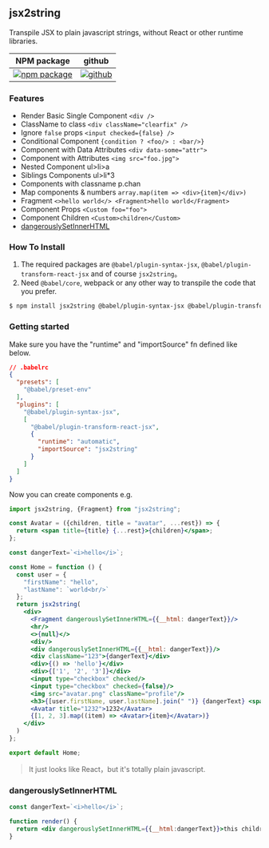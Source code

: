 ## jsx2string

Transpile JSX to plain javascript strings, without React or other runtime libraries.

| NPM package                          | github                          |
| ------------------------------------ | ------------------------------- |
| [![npm package][npm-badge]][npm-url] | [![github][git-badge]][git-url] |

[npm-badge]: https://img.shields.io/npm/v/jsx2string.svg
[npm-url]: https://www.npmjs.org/package/jsx2string
[git-url]: https://github.com/ziven27/jsx2string
[git-badge]: https://img.shields.io/github/stars/ziven27/jsx2string.svg?style=social


### Features

- Render Basic Single Component `<div />`
- ClassName to class `<div className="clearfix" />`
- Ignore `false` props `<input checked={false} />`
- Conditional Component `{condition ? <foo/> : <bar/>}`
- Component with Data Attributes `<div data-some="attr">`
- Component with Attributes `<img src="foo.jpg">`
- Nested Component ul>li>a
- Siblings Components ul>li\*3
- Components with classname p.chan
- Map components & numbers `array.map(item => <div>{item}</div>)`
- Fragment `<>hello world</> <Fragment>hello world</Fragment>`
- Component Props `<Custom foo="foo">`
- Component Children `<Custom>children</Custom>`
- [dangerouslySetInnerHTML](#dangerouslysetinnerhtml)

### How To Install

1. The required packages are `@babel/plugin-syntax-jsx`, `@babel/plugin-transform-react-jsx` and of course `jsx2string`。
2. Need `@babel/core`, webpack or any other way to transpile the code that you prefer.

```sh
$ npm install jsx2string @babel/plugin-syntax-jsx @babel/plugin-transform-react-jsx
```

### Getting started

Make sure you have the "runtime" and "importSource" fn defined like below.

```json
// .babelrc
{
  "presets": [
    "@babel/preset-env"
  ],
  "plugins": [
    "@babel/plugin-syntax-jsx",
    [
      "@babel/plugin-transform-react-jsx",
      {
        "runtime": "automatic",
        "importSource": "jsx2string"
      }
    ]
  ]
}
```

Now you can create components e.g.

```jsx
import jsx2string, {Fragment} from "jsx2string";

const Avatar = ({children, title = "avatar", ...rest}) => {
  return <span title={title} {...rest}>{children}</span>;
};

const dangerText=`<i>hello</i>`;

const Home = function () {
  const user = {
    "firstName": "hello",
    "lastName": `world<br/>`
  };
  return jsx2string(
    <div>
      <Fragment dangerouslySetInnerHTML={{__html: dangerText}}/>
      <hr/>
      <>{null}</>
      <div/>
      <div dangerouslySetInnerHTML={{__html: dangerText}}/>
      <div className="123">{dangerText}</div>
      <div>{() => 'hello'}</div>
      <div>{['1', '2', '3']}</div>
      <input type="checkbox" checked/>
      <input type="checkbox" checked={false}/>
      <img src="avatar.png" className="profile"/>
      <h3>{[user.firstName, user.lastName].join(" ")} {dangerText} <span>hello</span></h3>
      <Avatar title="1232">1232</Avatar>
      {[1, 2, 3].map((item) => <Avatar>{item}</Avatar>)}
    </div>
  )
};

export default Home;
```

> It just looks like React，but it's totally plain javascript. 

### dangerouslySetInnerHTML

```jsx
const dangerText=`<i>hello</i>`;

function render() {
  return <div dangerouslySetInnerHTML={{__html:dangerText}}>this children will be ignore</div>
}
```
